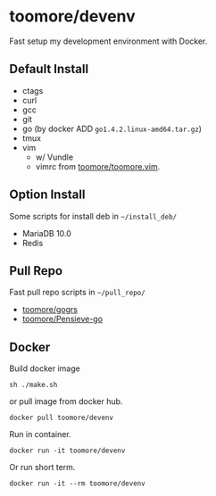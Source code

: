 toomore/devenv
===============

Fast setup my development environment with Docker.

Default Install
----------------

* ctags
* curl
* gcc
* git
* go (by docker ADD `go1.4.2.linux-amd64.tar.gz`)
* tmux
* vim
  * w/ Vundle
  * vimrc from [toomore/toomore.vim](https://github.com/toomore/toomore.vim).

Option Install
---------------

Some scripts for install deb in `~/install_deb/`

* MariaDB 10.0
* Redis

Pull Repo
----------

Fast pull repo scripts in `~/pull_repo/`

* [toomore/gogrs](https://github.com/toomore/gogrs)
* [toomore/Pensieve-go](https://github.com/toomore/Pensieve-go)

Docker
-------

Build docker image

    sh ./make.sh

or pull image from docker hub.

    docker pull toomore/devenv

Run in container.

    docker run -it toomore/devenv

Or run short term.

    docker run -it --rm toomore/devenv
